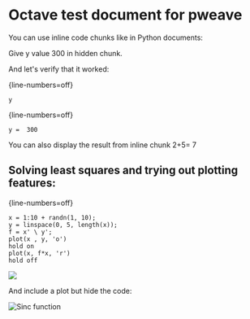 
# Octave test document for pweave

You can use inline code chunks like in Python documents:

Give y value 300  in hidden chunk.

And let's verify that it worked:


{line-numbers=off}
~~~~~~~~
y
~~~~~~~~

{line-numbers=off}
~~~~~~~~
y =  300

~~~~~~~~



You can also display the result from inline chunk 2+5= 7

## Solving least squares and trying out plotting features:


{line-numbers=off}
~~~~~~~~
x = 1:10 + randn(1, 10);
y = linspace(0, 5, length(x));
f = x' \ y';
plot(x , y, 'o')
hold on
plot(x, f*x, 'r')
hold off
~~~~~~~~

![](figures/octave_test_figure2_.png)


And include a plot but hide the code:


![Sinc function](figures/octave_test_figure3_.png)

